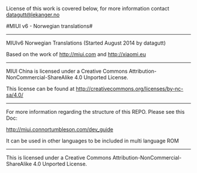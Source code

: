 License of this work is covered below, for more information contact datagutt@lekanger.no

#MIUI v6 - Norwegian translations#

---------------------------------------------------------------------------------------------

MIUIv6 Norwegian Translations (Started August 2014 by datagutt) 

Based on the work of http://miui.com and http://xiaomi.eu

---------------------------------------------------------------------------------------------

MIUI China is licensed under a Creative Commons Attribution-NonCommercial-ShareAlike 4.0 Unported License.

This license can be found at http://creativecommons.org/licenses/by-nc-sa/4.0/

---------------------------------------------------------------------------------------------

For more information regarding the structure of this REPO. Please see this Doc: 

http://miui.connortumbleson.com/dev_guide

It can be used in other languages to be included in multi language ROM

---------------------------------------------------------------------------------------------
This is licensed under a Creative Commons Attribution-NonCommercial-ShareAlike 4.0 Unported License.
